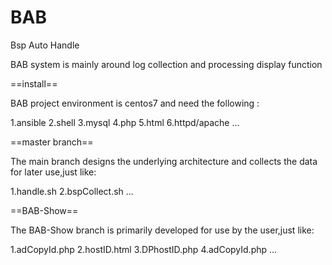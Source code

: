 # BAB
Bsp Auto Handle

BAB system is mainly around log collection and processing display function

==install==

BAB project environment is centos7 and need the following :

1.ansible
2.shell
3.mysql
4.php
5.html
6.httpd/apache
...

==master branch==

The main branch designs the underlying architecture and collects the data for later use,just like:

1.handle.sh
2.bspCollect.sh
...

==BAB-Show==

The BAB-Show branch is primarily developed for use by the user,just like:

1.adCopyId.php
2.hostID.html
3.DPhostID.php
4.adCopyId.php
...


